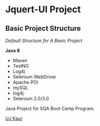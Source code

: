 # Jquert-UI Project
## Basic Project Structure

*Default Structure for A Basic Project*

**Java 8**

* Maven
* TestNG
* Log4j
* Selenium WebDriver
* Apache POI
* mySQL
* log4j
* Selenium 2.0/3.0

Java Project for SQA Boot Camp Program. 

[UJ Kaur](https://github.com)
